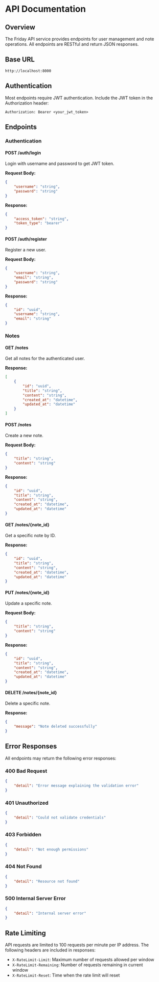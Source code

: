 # API Documentation

## Overview

The Friday API service provides endpoints for user management and note operations. All endpoints are RESTful and return JSON responses.

## Base URL

```
http://localhost:8000
```

## Authentication

Most endpoints require JWT authentication. Include the JWT token in the Authorization header:

```
Authorization: Bearer <your_jwt_token>
```

## Endpoints

### Authentication

#### POST /auth/login
Login with username and password to get JWT token.

**Request Body:**
```json
{
    "username": "string",
    "password": "string"
}
```

**Response:**
```json
{
    "access_token": "string",
    "token_type": "bearer"
}
```

#### POST /auth/register
Register a new user.

**Request Body:**
```json
{
    "username": "string",
    "email": "string",
    "password": "string"
}
```

**Response:**
```json
{
    "id": "uuid",
    "username": "string",
    "email": "string"
}
```

### Notes

#### GET /notes
Get all notes for the authenticated user.

**Response:**
```json
[
    {
        "id": "uuid",
        "title": "string",
        "content": "string",
        "created_at": "datetime",
        "updated_at": "datetime"
    }
]
```

#### POST /notes
Create a new note.

**Request Body:**
```json
{
    "title": "string",
    "content": "string"
}
```

**Response:**
```json
{
    "id": "uuid",
    "title": "string",
    "content": "string",
    "created_at": "datetime",
    "updated_at": "datetime"
}
```

#### GET /notes/{note_id}
Get a specific note by ID.

**Response:**
```json
{
    "id": "uuid",
    "title": "string",
    "content": "string",
    "created_at": "datetime",
    "updated_at": "datetime"
}
```

#### PUT /notes/{note_id}
Update a specific note.

**Request Body:**
```json
{
    "title": "string",
    "content": "string"
}
```

**Response:**
```json
{
    "id": "uuid",
    "title": "string",
    "content": "string",
    "created_at": "datetime",
    "updated_at": "datetime"
}
```

#### DELETE /notes/{note_id}
Delete a specific note.

**Response:**
```json
{
    "message": "Note deleted successfully"
}
```

## Error Responses

All endpoints may return the following error responses:

### 400 Bad Request
```json
{
    "detail": "Error message explaining the validation error"
}
```

### 401 Unauthorized
```json
{
    "detail": "Could not validate credentials"
}
```

### 403 Forbidden
```json
{
    "detail": "Not enough permissions"
}
```

### 404 Not Found
```json
{
    "detail": "Resource not found"
}
```

### 500 Internal Server Error
```json
{
    "detail": "Internal server error"
}
```

## Rate Limiting

API requests are limited to 100 requests per minute per IP address. The following headers are included in responses:

- `X-RateLimit-Limit`: Maximum number of requests allowed per window
- `X-RateLimit-Remaining`: Number of requests remaining in current window
- `X-RateLimit-Reset`: Time when the rate limit will reset 